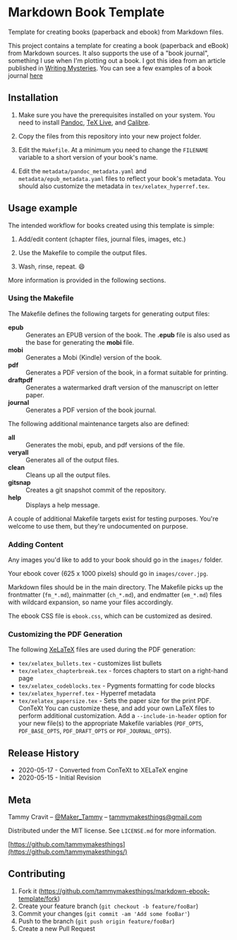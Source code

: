 # Markdown Book Template
Template for creating books (paperback and ebook) from Markdown files.

This project contains a template for creating a book (paperback and eBook)
from Markdown sources. It also supports the use of a "book journal",
something I use when I'm plotting out a book. I got this idea from an
article published in
[Writing Mysteries](https://www.amazon.com/Writing-Mysteries-Sue-Grafton/dp/1582971021/).
You can see a few examples of a book journal
[here](https://www.suegrafton.com/journal-notes.php)

## Installation

1. Make sure you have the prerequisites installed on your system. You need to
   install [Pandoc](https://pandoc.org), [TeX Live](https://www.tug.org/texlive/),
   and [Calibre](https://calibre-ebook.com).

2. Copy the files from this repository into your new project folder.

3. Edit the `Makefile`. At a minimum you need to change the `FILENAME` variable
   to a short version of your book's name.

4. Edit the ``metadata/pandoc_metadata.yaml`` and ``metadata/epub_metadata.yaml``
   files to reflect your book's metadata. You should also customize the metadata
   in ``tex/xelatex_hyperref.tex``.

## Usage example

The intended workflow for books created using this template is simple:

1. Add/edit content (chapter files, journal files, images, etc.)

2. Use the Makefile to compile the output files.

3. Wash, rinse, repeat. :smile:

More information is provided in the following sections.

### Using the Makefile

The Makefile defines the following targets for generating output files:

<dl>
<dt><strong>epub</strong></dt>
<dd>
Generates an EPUB version of the book. The <strong>.epub</strong>
file is also used as the base for generating the <strong>mobi</strong>
file.
</dd>
<dt><strong>mobi</strong></dt>
<dd>
Generates a Mobi (Kindle) version of the book.
</dd>
<dt><strong>pdf</strong></dt>
<dd>
Generates a PDF version of the book, in a format suitable for printing.
</dd>
<dt><strong>draftpdf</strong></dt>
<dd>
Generates a watermarked draft version of the manuscript on letter paper.
</dd>
<dt><strong>journal</strong></dt>
<dd>
Generates a PDF version of the book journal.
</dd>
</dl>

The following additional maintenance targets also are defined:

<dl>
<dt><strong>all</strong></dt>
<dd>Generates the mobi, epub, and pdf versions of the file.</dd>
<dt><strong>veryall</strong></dt>
<dd>Generates all of the output files.</dd>
<dt><strong>clean</strong></dt>
<dd>Cleans up all the output files.</dd>
<dt><strong>gitsnap</strong></dt>
<dd>Creates a git snapshot commit of the repository.</dd>
<dt><strong>help</strong></dt>
<dd>Displays a help message.</dd>
</dl>

A couple of additional Makefile targets exist for testing purposes. You're
welcome to use them, but they're undocumented on purpose.

### Adding Content

Any images you'd like to add to your book should go in the ``images/`` folder.

Your ebook cover (625 x 1000 pixels) should go in ``images/cover.jpg``.

Markdown files should be in the main directory. The Makefile picks up the
frontmatter (`fm_*.md`), mainmatter (`ch_*.md`), and endmatter (`em_*.md`)
files with wildcard expansion, so name your files accordingly.

The ebook CSS file is ``ebook.css``, which can be customized as desired.

### Customizing the PDF Generation

The following [XeLaTeX](https://en.wikipedia.org/wiki/XeTeX) files are used
during the PDF generation:

- ``tex/xelatex_bullets.tex`` - customizes list bullets
- ``tex/xelatex_chapterbreak.tex`` - forces chapters to start on a
right-hand page
- ``tex/xelatex_codeblocks.tex`` - Pygments formatting for code blocks
- ``tex/xelatex_hyperref.tex`` - Hyperref metadata
- ``tex/xelatex_papersize.tex`` - Sets the paper size for the print PDF.
ConTeXt
You can customize these, and add your own LaTeX files to perform additional
customization. Add a `--include-in-header` option for your new file(s) to the
appropriate Makefile variables (`PDF_OPTS`, `PDF_BASE_OPTS`, `PDF_DRAFT_OPTS`
or `PDF_JOURNAL_OPTS`).

## Release History

* 2020-05-17 - Converted from ConTeXt to XELaTeX engine
* 2020-05-15 - Initial Revision

## Meta

Tammy Cravit – [@Maker_Tammy](https://twitter.com/maker_tammy) – tammymakesthings@gmail.com

Distributed under the MIT license. See ``LICENSE.md`` for more information.

[https://github.com/tammymakesthings](https://github.com/tammymakesthings/)

## Contributing

1. Fork it (<https://github.com/tammymakesthings/markdown-ebook-template/fork>)
2. Create your feature branch (`git checkout -b feature/fooBar`)
3. Commit your changes (`git commit -am 'Add some fooBar'`)
4. Push to the branch (`git push origin feature/fooBar`)
5. Create a new Pull Request
